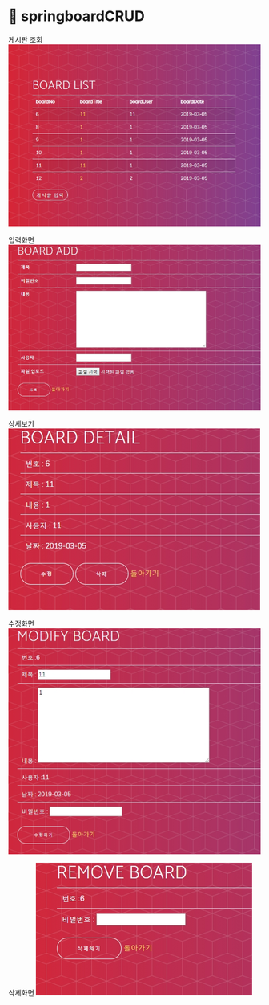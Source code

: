 # :ledger: springboardCRUD


게시판 조회
![](/images/SpringBoard2.jpg)


입력화면
![](/images/SpringBoard2.5.jpg)


상세보기
![](/images/SpringBoard3.jpg)


수정화면
![](/images/SpringBoard4.jpg)


삭제화면
![](/images/SpringBoard5.jpg)
